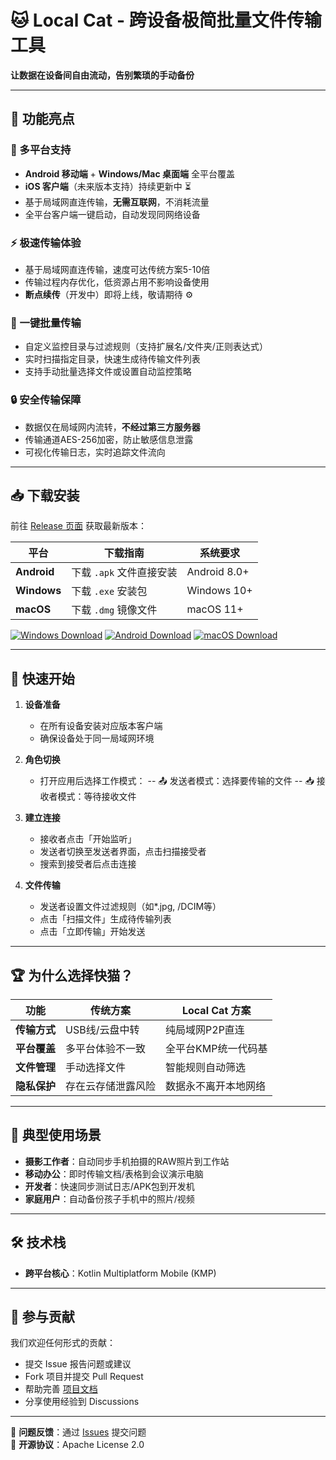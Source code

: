 # 🐱 **Local Cat** - 跨设备极简批量文件传输工具  
**让数据在设备间自由流动，告别繁琐的手动备份**

---

## 🌟 功能亮点

### 📱 多平台支持
- **Android 移动端** + **Windows/Mac 桌面端** 全平台覆盖
- **iOS 客户端**（未来版本支持）持续更新中 ⏳
- 基于局域网直连传输，**无需互联网**，不消耗流量  
- 全平台客户端一键启动，自动发现同网络设备  

### ⚡ 极速传输体验
- 基于局域网直连传输，速度可达传统方案5-10倍    
- 传输过程内存优化，低资源占用不影响设备使用
- **断点续传**（开发中）即将上线，敬请期待 ⚙️

### 🔄 一键批量传输
- 自定义监控目录与过滤规则（支持扩展名/文件夹/正则表达式）  
- 实时扫描指定目录，快速生成待传输文件列表  
- 支持手动批量选择文件或设置自动监控策略 

### 🔒 安全传输保障
- 数据仅在局域网内流转，**不经过第三方服务器**  
- 传输通道AES-256加密，防止敏感信息泄露  
- 可视化传输日志，实时追踪文件流向  

---

## 📥 下载安装

前往 [Release 页面](https://github.com/BBOYGF/Local_Cat/releases) 获取最新版本：

| 平台 | 下载指南 | 系统要求 |
|------|----------|----------|
| **Android** | 下载 `.apk` 文件直接安装 | Android 8.0+ |
| **Windows** | 下载 `.exe` 安装包 | Windows 10+ |
| **macOS**   | 下载 `.dmg` 镜像文件 | macOS 11+ |

[![Windows Download](https://img.shields.io/badge/Windows-v1.0.0-blue?logo=windows)](https://github.com/BBOYGF/Local_Cat/releases)
[![Android Download](https://img.shields.io/badge/Android-v1.0.0-green?logo=android)](https://github.com/BBOYGF/Local_Cat/releases)
[![macOS Download](https://img.shields.io/badge/macOS-v1.0.0-silver?logo=apple)](https://github.com/BBOYGF/Local_Cat/releases)

---

## 🚀 快速开始

1. **设备准备**  
   - 在所有设备安装对应版本客户端
   - 确保设备处于同一局域网环境

2. **角色切换**  
   - 打开应用后选择工作模式：
   -- 📤 发送者模式：选择要传输的文件
   -- 📥 接收者模式：等待接收文件

3. **建立连接**  
   - 接收者点击「开始监听」
   - 发送者切换至发送者界面，点击扫描接受者
   - 搜索到接受者后点击连接
     
4. **文件传输**  
   - 发送者设置文件过滤规则（如*.jpg, /DCIM等）
   - 点击「扫描文件」生成待传输列表
   - 点击「立即传输」开始发送
---

## 🏆 为什么选择快猫？

| 功能                | 传统方案                | Local Cat 方案           |
|---------------------|-------------------------|--------------------------|
| **传输方式**        | USB线/云盘中转          | 纯局域网P2P直连 |
| **平台覆盖**      | 多平台体验不一致    | 全平台KMP统一代码基         |
| **文件管理**      | 手动选择文件            | 智能规则自动筛选          |
| **隐私保护**        | 存在云存储泄露风险        | 数据永不离开本地网络            |

---

## 🎯 典型使用场景

- **摄影工作者**：自动同步手机拍摄的RAW照片到工作站  
- **移动办公**：即时传输文档/表格到会议演示电脑  
- **开发者**：快速同步测试日志/APK包到开发机  
- **家庭用户**：自动备份孩子手机中的照片/视频  

---

## 🛠 技术栈

- **跨平台核心**：Kotlin Multiplatform Mobile (KMP) 

---

## 🤝 参与贡献

我们欢迎任何形式的贡献：
- 提交 Issue 报告问题或建议
- Fork 项目并提交 Pull Request
- 帮助完善 [项目文档](https://github.com/BBOYGF/Local_Cat/wiki)
- 分享使用经验到 Discussions

---

📮 **问题反馈**：通过 [Issues](https://github.com/BBOYGF/Local_Cat/issues) 提交问题  
📜 **开源协议**：Apache License 2.0  

